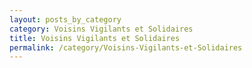 ```yaml
---
layout: posts_by_category
category: Voisins Vigilants et Solidaires
title: Voisins Vigilants et Solidaires
permalink: /category/Voisins-Vigilants-et-Solidaires
---
```

